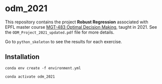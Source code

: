 # odm_2021
This repository contains the project **Robust Regression** associated with EPFL master course [MGT-483 Optimal Decision Making](https://edu.epfl.ch/coursebook/en/optimal-decision-making-MGT-483), taught in 2021. See the `ODM_Project_2021_updated.pdf` file for more details.

Go to `python_skeleton` to see the results for each exercise.

## Installation
```
conda env create -f environment.yml
```
```
conda activate odm_2021
```
